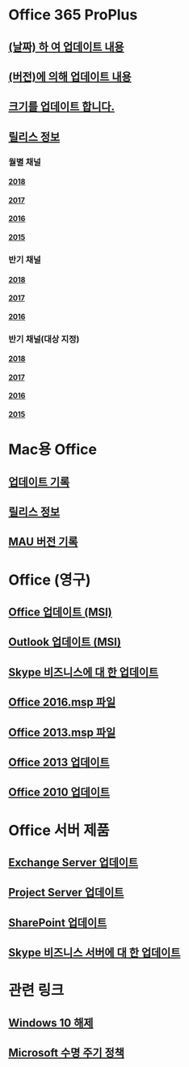 # Office 365 ProPlus
## [(날짜) 하 여 업데이트 내용](update-history-office365-proplus-by-date.md)
## [(버전)에 의해 업데이트 내용](update-history-office365-proplus-by-version.md)
## [크기를 업데이트 합니다.](download-sizes-office365-proplus-updates.md)

## [릴리스 정보](release-notes-office365-proplus.md)

### 월별 채널
#### [2018](monthly-channel-2018.md)
#### [2017](monthly-channel-2017.md)
#### [2016](monthly-channel-2016.md)
#### [2015](monthly-channel-2015.md)

### 반기 채널
#### [2018](semi-annual-channel-2018.md)
#### [2017](semi-annual-channel-2017.md)
#### [2016](semi-annual-channel-2016.md)

### 반기 채널(대상 지정)
#### [2018](semi-annual-channel-targeted-2018.md)
#### [2017](semi-annual-channel-targeted-2017.md)
#### [2016](semi-annual-channel-targeted-2016.md)
#### [2015](semi-annual-channel-targeted-2015.md)

# Mac용 Office
## [업데이트 기록](update-history-office-for-mac.md)
## [릴리스 정보](release-notes-office-for-mac.md)
## [MAU 버전 기록](release-history-microsoft-autoupdate.md)

# Office (영구)
## [Office 업데이트 (MSI)](office-updates-msi.md)
## [Outlook 업데이트 (MSI)](outlook-updates-msi.md)
## [Skype 비즈니스에 대 한 업데이트](https://docs.microsoft.com/SkypeForBusiness/sfb-client-updates)
## [Office 2016.msp 파일](msp-files-office-2016.md)
## [Office 2013.msp 파일](msp-files-office-2013.md)
## [Office 2013 업데이트](update-history-office-2013.md)
## [Office 2010 업데이트](update-history-office-2010-click-to-run.md)

# Office 서버 제품
## [Exchange Server 업데이트](https://technet.microsoft.com/library/hh135098(v=exchg.150).aspx)
## [Project Server 업데이트](project-server-updates.md)
## [SharePoint 업데이트](sharepoint-updates.md)
## [Skype 비즈니스 서버에 대 한 업데이트](https://docs.microsoft.com/SkypeForBusiness/sfb-server-updates)

# 관련 링크
## [Windows 10 해제](https://www.microsoft.com/itpro/windows-10/release-information)
## [Microsoft 수명 주기 정책](https://support.microsoft.com/lifecycle)


